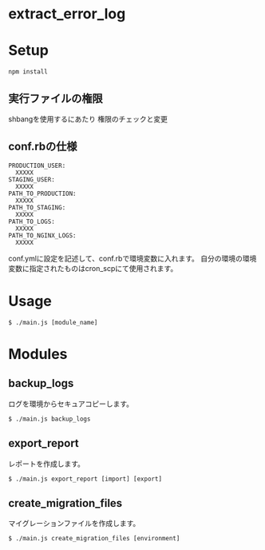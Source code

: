 extract_error_log
=================

# Setup
```
npm install
```

## 実行ファイルの権限
shbangを使用するにあたり
権限のチェックと変更


## conf.rbの仕様

```
PRODUCTION_USER:
  XXXXX
STAGING_USER:
  XXXXX
PATH_TO_PRODUCTION:
  XXXXX
PATH_TO_STAGING:
  XXXXX
PATH_TO_LOGS:
  XXXXX
PATH_TO_NGINX_LOGS:
  XXXXX

```

conf.ymlに設定を記述して、conf.rbで環境変数に入れます。
自分の環境の環境変数に指定されたものはcron_scpにて使用されます。


# Usage

```
$ ./main.js [module_name]
```

# Modules

## backup_logs
ログを環境からセキュアコピーします。

```
$ ./main.js backup_logs
```

## export_report
レポートを作成します。

```
$ ./main.js export_report [import] [export]
```


## create_migration_files
マイグレーションファイルを作成します。


```
$ ./main.js create_migration_files [environment]
```